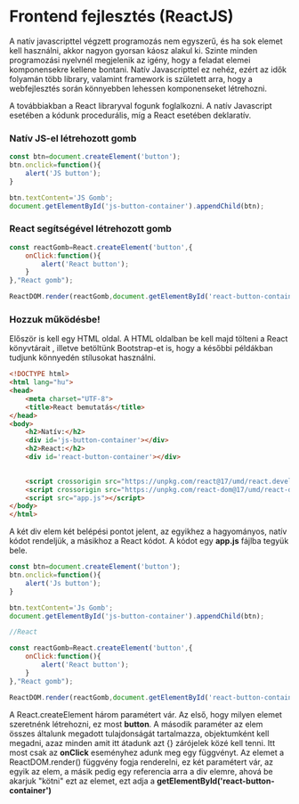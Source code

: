 # Frontend fejlesztés (ReactJS)

A natív javascripttel végzett programozás nem egyszerű, és ha sok elemet kell használni, akkor nagyon gyorsan káosz alakul ki. Szinte minden programozási nyelvnél megjelenik az igény, hogy a feladat elemei komponensekre kellene bontani. Natív Javascripttel ez nehéz, ezért az idők folyamán több library, valamint framework is született arra, hogy a webfejlesztés során könnyebben lehessen komponenseket létrehozni. 

A továbbiakban a React libraryval fogunk foglalkozni. 
A natív Javascript esetében a kódunk procedurális, míg a React esetében deklaratív.

### Natív JS-el létrehozott gomb
```js
const btn=document.createElement('button');
btn.onclick=function(){
    alert('JS button');
}

btn.textContent='JS Gomb';
document.getElementById('js-button-container').appendChild(btn);
```
### React segítségével létrehozott gomb

```js
const reactGomb=React.createElement('button',{
    onClick:function(){
        alert('React button');
    }
},"React gomb");

ReactDOM.render(reactGomb,document.getElementById('react-button-container'));
```
### Hozzuk működésbe!

Először is kell egy HTML oldal. A HTML oldalban be kell majd tölteni a React könyvtárait , illetve betöltünk Bootstrap-et is, hogy a későbbi példákban tudjunk könnyedén stílusokat használni.
```html
<!DOCTYPE html>
<html lang="hu">
<head>
    <meta charset="UTF-8"> 
    <title>React bemutatás</title>
</head>
<body>
    <h2>Natív:</h2>
    <div id='js-button-container'></div>
    <h2>React:</h2>
    <div id='react-button-container'></div>

    
    <script crossorigin src="https://unpkg.com/react@17/umd/react.development.js"></script>
    <script crossorigin src="https://unpkg.com/react-dom@17/umd/react-dom.development.js"></script>
    <script src="app.js"></script>
</body>
</html>
```
A két div elem két belépési pontot jelent, az egyikhez a hagyományos, natív kódot rendeljük, a másikhoz a React kódot. A kódot egy **app.js** fájlba tegyük bele.

```js
const btn=document.createElement('button');
btn.onclick=function(){
    alert('Js button');
}

btn.textContent='Js Gomb';
document.getElementById('js-button-container').appendChild(btn);

//React

const reactGomb=React.createElement('button',{
    onClick:function(){
        alert('React button');
    }
},"React gomb");

ReactDOM.render(reactGomb,document.getElementById('react-button-container'));

```
A React.createElement három paramétert vár. Az első, hogy milyen elemet szeretnénk létrehozni, ez most **button**. A második paraméter az elem összes általunk megadott tulajdonságát tartalmazza, objektumként kell megadni, azaz minden amit itt átadunk azt {} zárójelek közé kell tenni. Itt most csak az **onClick** eseményhez adunk meg egy függvényt.
Az elemet a ReactDOM.render() függvény fogja renderelni, ez két paramétert vár, az egyik az elem, a másik pedig egy referencia arra a div elemre, ahová be akarjuk "kötni" ezt az elemet, ezt adja a **getElementById('react-button-container')**
